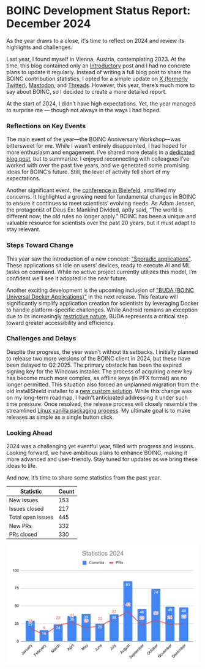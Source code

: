 # BOINC Development Status Report: December 2024

As the year draws to a close, it's time to reflect on 2024 and review its highlights and challenges.

Last year, I found myself in Vienna, Austria, contemplating 2023. At the time, this blog contained only an [Introductory](2023.10.14.html) post and I had no concrete plans to update it regularly. Instead of writing a full blog post to share the BOINC contribution statistics, I opted for a simple update on [X (formerly Twitter)](https://x.com/AenVampire/status/1741402297635139775), [Mastodon](https://fosstodon.org/@AenBleidd/111674500139386818), and [Threads](https://www.threads.net/@aenbleidd/post/C1g4EmdIZ_9?xmt=AQGzilvFHzRS1KoefT5ZYwSxJoAxT5i11mQvxELkWLyisQ). However, this year, there’s much more to say about BOINC, so I decided to create a more detailed report.

At the start of 2024, I didn’t have high expectations. Yet, the year managed to surprise me — though not always in the ways I had hoped.

### Reflections on Key Events

The main event of the year—the BOINC Anniversary Workshop—was bittersweet for me. While I wasn’t entirely disappointed, I had hoped for more enthusiasm and engagement. I’ve shared more details in a [dedicated blog post](2024.10.13.html), but to summarize: I enjoyed reconnecting with colleagues I’ve worked with over the past five years, and we generated some promising ideas for BOINC’s future. Still, the level of activity fell short of my expectations.

Another significant event, the [conference in Bielefeld](2024.11.02.html), amplified my concerns. It highlighted a growing need for fundamental changes in BOINC to ensure it continues to meet scientists’ evolving needs. As Adam Jensen, the protagonist of Deus Ex: Mankind Divided, aptly said, “The world is different now; the old rules no longer apply.” BOINC has been a unique and valuable resource for scientists over the past 20 years, but it must adapt to stay relevant.

### Steps Toward Change

This year saw the introduction of a new concept: ["Sporadic applications"](2024.03.18.html). These applications sit idle on users’ devices, ready to execute AI and ML tasks on command. While no active project currently utilizes this model, I’m confident we’ll see it adopted in the near future.

Another exciting development is the upcoming inclusion of ["BUDA (BOINC Universal Docker Applications)"](2024.12.01.html) in the next release. This feature will significantly simplify application creation for scientists by leveraging Docker to handle platform-specific challenges. While Android remains an exception due to its increasingly [restrictive nature](2024.03.16.html), BUDA represents a critical step toward greater accessibility and efficiency.

### Challenges and Delays

Despite the progress, the year wasn’t without its setbacks. I initially planned to release two more versions of the BOINC client in 2024, but these have been delayed to Q2 2025. The primary obstacle has been the expired signing key for the Windows installer. The process of acquiring a new key has become much more complex, as offline keys (in PFX format) are no longer permitted. This situation also forced an unplanned migration from the old InstallShield installer to a [new custom solution](2024.12.01.html). While this change was on my long-term roadmap, I hadn’t anticipated addressing it under such time pressure. Once resolved, the release process will closely resemble the streamlined [Linux vanilla packaging process](2024.02.28.html). My ultimate goal is to make releases as simple as a single button click.

### Looking Ahead

2024 was a challenging yet eventful year, filled with progress and lessons. Looking forward, we have ambitious plans to enhance BOINC, making it more advanced and user-friendly. Stay tuned for updates as we bring these ideas to life.

And now, it’s time to share some statistics from the past year.

| Statistic | Count |
| --------- | ----- |
| New issues | 153 |
| Issues closed | 217 |
| Total open issues | 445 |
| New PRs | 332 |
| PRs closed | 330 |


<p align="center">
  <img src="images/2025.01.01.png" alt="BOINC commits and PRs statistics"/>
</p>
